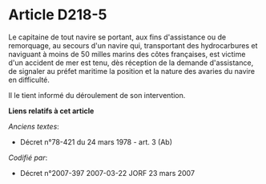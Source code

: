 # Article D218-5

Le capitaine de tout navire se portant, aux fins d'assistance ou de remorquage, au secours d'un navire qui, transportant des
hydrocarbures et naviguant à moins de 50 milles marins des côtes françaises, est victime d'un accident de mer est tenu, dès
réception de la demande d'assistance, de signaler au préfet maritime la position et la nature des avaries du navire en
difficulté.

Il le tient informé du déroulement de son intervention.

**Liens relatifs à cet article**

_Anciens textes_:

  - Décret n°78-421 du 24 mars 1978 - art. 3 (Ab)

_Codifié par_:

  - Décret n°2007-397 2007-03-22 JORF 23 mars 2007
